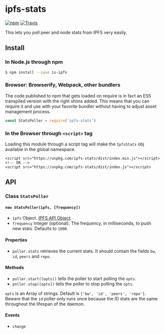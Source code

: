 # ipfs-stats

[![npm](https://img.shields.io/npm/v/ipfs-stats.svg?style=flat-square)](https://www.npmjs.com/package/ipfs-stats)
[![Travis](https://img.shields.io/travis/ipfs-shipyard/ipfs-stats.svg?style=flat-square)](https://travis-ci.org/ipfs-shipyard/ipfs-stats)

This lets you poll peer and node stats from IPFS very easily.

## Install

### In Node.js through npm

```bash
$ npm install --save is-ipfs
```

### Browser: Browserify, Webpack, other bundlers

The code published to npm that gets loaded on require is in fact an ES5 transpiled version with the right shims added. This means that you can require it and use with your favorite bundler without having to adjust asset management process.

```js
const StatsPoller = require('ipfs-stats')
```

### In the Browser through `<script>` tag

Loading this module through a script tag will make the ```IpfsStats``` obj available in the global namespace.

```
<script src="https://unpkg.com/ipfs-stats/dist/index.min.js"></script>
<!-- OR -->
<script src="https://unpkg.com/ipfs-stats/dist/index.js"></script>
```

## API

### Class `StatsPoller`

#### `new StatsPoller(ipfs, [frequency])`

- `ipfs` Object. [IPFS API Object](https://github.com/ipfs/js-ipfs-api).
- `frequency` Integer (optional). The frequency, in milliseconds, to push new stats. Defaults to `1000`.

#### Properties

- `poller.stats` retrieves the current stats. It should contain the fields `bw`, `id`, `peers` and `repo`.
    
#### Methods

- `poller.start([opts])` tells the poller to start polling the `opts`.
- `poller.stop([opts])` tells the poller to stop polling the `opts`.

`opts` is an Array of strings. Default is `['bw', 'id', 'peers', 'repo']`. Beware that the `id` poller only runs once because
the ID stats are the same throughout the lifespan of the daemon.


#### Events

- `change`
